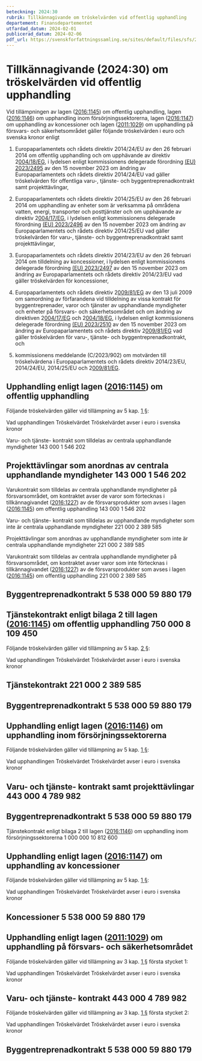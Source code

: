 ```yaml
---
beteckning: 2024:30
rubrik: Tillkännagivande om tröskelvärden vid offentlig upphandling
departement: Finansdepartementet
utfardad_datum: 2024-02-01
publicerad_datum: 2024-02-06
pdf_url: https://svenskforfattningssamling.se/sites/default/files/sfs/2024-02/SFS2024-30.pdf
---
```


# Tillkännagivande (2024:30) om tröskelvärden vid offentlig upphandling

Vid tillämpningen av lagen ([2016:1145](https://selex.se/eli/sfs/2016/1145)) om offentlig upphandling, lagen ([2016:1146](https://selex.se/eli/sfs/2016/1146)) om upphandling inom försörjningssektorerna, lagen ([2016:1147](https://selex.se/eli/sfs/2016/1147)) om upphandling av koncessioner och lagen ([2011:1029](https://selex.se/eli/sfs/2011/1029)) om upphandling på försvars- och säkerhetsområdet gäller följande tröskelvärden i euro och svenska kronor enligt

1. Europaparlamentets och rådets direktiv 2014/24/EU av den 26 februari 2014 om offentlig upphandling och om upphävande av direktiv 2[004/18/EG](https://eur-lex.europa.eu/legal-content/SV/ALL/?uri=celex%3A3004L0018), i lydelsen enligt kommissionens delegerade förordning [(EU) 2023/2495](https://eur-lex.europa.eu/legal-content/SV/ALL/?uri=celex%3A32495R2023) av den 15 november 2023 om ändring av Europaparlamentets och rådets direktiv 2014/24/EU vad gäller tröskelvärden för offentliga varu-, tjänste- och byggentreprenadkontrakt samt projekttävlingar,

2. Europaparlamentets och rådets direktiv 2014/25/EU av den 26 februari 2014 om upphandling av enheter som är verksamma på områdena vatten, energi, transporter och posttjänster och om upphävande av direktiv 2[004/17/EG](https://eur-lex.europa.eu/legal-content/SV/ALL/?uri=celex%3A3004L0017), i lydelsen enligt kommissionens delegerade förordning [(EU) 2023/2496](https://eur-lex.europa.eu/legal-content/SV/ALL/?uri=celex%3A32496R2023) av den 15 november 2023 om ändring av Europaparlamentets och rådets direktiv 2014/25/EU vad gäller tröskelvärden för varu-, tjänste- och byggentreprenadkontrakt samt projekttävlingar,

3. Europaparlamentets och rådets direktiv 2014/23/EU av den 26 februari 2014 om tilldelning av koncessioner, i lydelsen enligt kommissionens delegerade förordning [(EU) 2023/2497](https://eur-lex.europa.eu/legal-content/SV/ALL/?uri=celex%3A32497R2023) av den 15 november 2023 om ändring av Europaparlamentets och rådets direktiv 2014/23/EU vad gäller tröskelvärden för koncessioner,

4. Europaparlamentets och rådets direktiv 2[009/81/EG](https://eur-lex.europa.eu/legal-content/SV/ALL/?uri=celex%3A3009L0081) av den 13 juli 2009 om samordning av förfarandena vid tilldelning av vissa kontrakt för byggentreprenader, varor och tjänster av upphandlande myndigheter och enheter på försvars- och säkerhetsområdet och om ändring av direktiven 2[004/17/EG](https://eur-lex.europa.eu/legal-content/SV/ALL/?uri=celex%3A3004L0017) och 2[004/18/EG](https://eur-lex.europa.eu/legal-content/SV/ALL/?uri=celex%3A3004L0018), i lydelsen enligt kommissionens delegerade förordning [(EU) 2023/2510](https://eur-lex.europa.eu/legal-content/SV/ALL/?uri=celex%3A32510R2023) av den 15 november 2023 om ändring av Europaparlamentets och rådets direktiv 2[009/81/EG](https://eur-lex.europa.eu/legal-content/SV/ALL/?uri=celex%3A3009L0081) vad gäller tröskelvärden för varu-, tjänste- och byggentreprenadkontrakt, och

5. kommissionens meddelande (C/2023/902) om motvärden till tröskelvärdena i Europaparlamentets och rådets direktiv 2014/23/EU, 2014/24/EU, 2014/25/EU och 2[009/81/EG](https://eur-lex.europa.eu/legal-content/SV/ALL/?uri=celex%3A3009L0081).

## Upphandling enligt lagen ([2016:1145](https://selex.se/eli/sfs/2016/1145)) om offentlig upphandling

Följande tröskelvärden gäller vid tillämpning av 5 kap. [1 §](#kap5.1):

Vad upphandlingen       Tröskelvärdet   Tröskelvärdet avser	                i euro          i svenska kronor

Varu- och tjänste- kontrakt som tilldelas av centrala upphandlande myndigheter	        143 000	        1 546 202

## Projekttävlingar som anordnas av centrala upphandlande myndigheter     	143 000	        1 546 202

Varukontrakt som tilldelas av centrala upphandlande myndigheter på försvarsområdet, om kontraktet avser de varor som förtecknas i tillkännagivandet ([2016:1227](https://selex.se/eli/sfs/2016/1227)) av de försvarsprodukter som avses i lagen ([2016:1145](https://selex.se/eli/sfs/2016/1145)) om offentlig upphandling     	143 000	        1 546 202

Varu- och tjänste- kontrakt som tilldelas av upphandlande myndigheter som inte är centrala upphandlande myndigheter     	221 000	        2 389 585

Projekttävlingar som anordnas av upphandlande myndigheter som inte är centrala upphandlande myndigheter	        221 000         2 389 585

Varukontrakt som tilldelas av centrala upphandlande myndigheter på försvarsområdet, om kontraktet avser varor som inte förtecknas i tillkännagivandet ([2016:1227](https://selex.se/eli/sfs/2016/1227)) av de försvarsprodukter som avses i lagen ([2016:1145](https://selex.se/eli/sfs/2016/1145)) om offentlig upphandling	221 000	        2 389 585

## Byggentreprenadkontrakt	5 538 000 	59 880 179

## Tjänstekontrakt enligt bilaga 2 till lagen ([2016:1145](https://selex.se/eli/sfs/2016/1145)) om offentlig upphandling	750 000 	8 109 450

Följande tröskelvärden gäller vid tillämpning av 5 kap. [2 §](#kap5.2):

Vad upphandlingen       Tröskelvärdet   Tröskelvärdet avser	                i euro          i svenska kronor

## Tjänstekontrakt	        221 000 	2 389 585

## Byggentreprenadkontrakt	5 538 000 	59 880 179

## Upphandling enligt lagen ([2016:1146](https://selex.se/eli/sfs/2016/1146)) om upphandling inom försörjningssektorerna

Följande tröskelvärden gäller vid tillämpning av 5 kap. [1 §](#kap5.1):

Vad upphandlingen       Tröskelvärdet   Tröskelvärdet avser	                i euro          i svenska kronor

## Varu- och tjänste- kontrakt samt projekttävlingar	443 000         4 789 982

## Byggentreprenadkontrakt	5 538 000	59 880 179

Tjänstekontrakt enligt bilaga 2 till lagen ([2016:1146](https://selex.se/eli/sfs/2016/1146)) om upphandling inom försörjningssektorerna	1 000 000       10 812 600

## Upphandling enligt lagen ([2016:1147](https://selex.se/eli/sfs/2016/1147)) om upphandling av koncessioner

Följande tröskelvärden gäller vid tillämpning av 5 kap. [1 §](#kap5.1):

Vad upphandlingen       Tröskelvärdet   Tröskelvärdet avser	                i euro          i svenska kronor

## Koncessioner    	5 538 000	59 880 179

## Upphandling enligt lagen ([2011:1029](https://selex.se/eli/sfs/2011/1029)) om upphandling på försvars- och säkerhetsområdet

Följande tröskelvärden gäller vid tillämpning av 3 kap. [1 §](#kap3.1) första stycket 1:

Vad upphandlingen       Tröskelvärdet   Tröskelvärdet avser	                i euro          i svenska kronor

## Varu- och tjänste- kontrakt        	443 000	        4 789 982

Följande tröskelvärden gäller vid tillämpning av 3 kap. [1 §](#kap3.1) första stycket 2:

Vad upphandlingen       Tröskelvärdet   Tröskelvärdet avser	                i euro          i svenska kronor

## Byggentreprenadkontrakt	5 538 000	59 880 179
